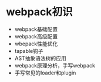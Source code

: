 # webpack初识

- webpack基础配置
- webpack高级配置
- wbepack性能优化
- tapable钩子
- AST抽象语法树的应用
- webpack原理分析，手写webpack
- 手写常见的loader和plugin
